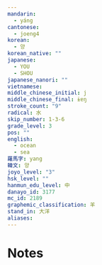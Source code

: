 ```yaml
---
mandarin:
  - yáng
cantonese:
  - joeng4
korean:
  - 양
korean_native: ""
japanese:
  - YOU
  - SHOU
japanese_nanori: ""
vietnamese:
middle_chinese_initial: j
middle_chinese_final: ɨɐŋ
stroke_count: "9"
radical: 水
skip_number: 1-3-6
grade_level: 3
pos: ""
english:
  - ocean
  - sea
羅馬字: yang
韓文: 양
joyo_level: "3"
hsk_level: ""
hanmun_edu_level: 中
danayo_id: 3177
mc_id: 2189
graphemic_classification: 羊
stand_in: 大洋
aliases:
---
```


# Notes
